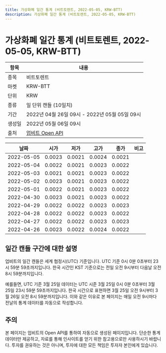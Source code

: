 ```yaml
---
title: 가상화폐 일간 통계 (비트토렌트, 2022-05-05, KRW-BTT)
description: 가상화폐 일간 통계 (비트토렌트, 2022-05-05, KRW-BTT)
---
```



가상화폐 일간 통계 (비트토렌트, 2022-05-05, KRW-BTT)
===

|항목|내용|
|--|--|
|종목|비트토렌트|
|마켓|KRW-BTT|
|단위|KRW|
|종류|일 단위 캔들 (10일치)|
|기간|2022년 04월 26일 09시 - 2022년 05월 05일 09시|
|생성일|2022년 05월 06일 09시|
|출처|[업비트 Open API](https://docs.upbit.com)|


|날짜|시가|저가|고가|종가|비고|
|--|--|--|--|--|--|
|2022-05-05|0.0023|0.0021|0.0024|0.0021|    |
|2022-05-04|0.0022|0.0021|0.0023|0.0022|    |
|2022-05-03|0.0021|0.0021|0.0023|0.0022|    |
|2022-05-02|0.0023|0.0021|0.0023|0.0022|    |
|2022-05-01|0.0022|0.0021|0.0023|0.0022|    |
|2022-04-30|0.0023|0.0021|0.0023|0.0022|    |
|2022-04-29|0.0022|0.0022|0.0023|0.0023|    |
|2022-04-28|0.0022|0.0022|0.0023|0.0022|    |
|2022-04-27|0.0022|0.0022|0.0023|0.0023|    |
|2022-04-26|0.0023|0.0022|0.0024|0.0022|    |


일간 캔들 구간에 대한 설명
---


업비트의 일간 캔들은 세계 협정시(UTC) 기준입니다. 
UTC 기준 0시 0분 0초부터 23시 59분 59초까지입니다. 
한국 시간인 KST 기준으로는 전일 오전 9시부터 다음날 오전 8시 59분까지입니다. 


예를들면, UTC 기준 3월 25일 데이터는 UTC 시준 3월 25일 0시 0분 0초부터 3월 25일 23시 59분 59초까지입니다. 
한국 시간으로 표현하면 3월 25일 오전 9시부터 3월 26일 오전 8시 59분까지입니다. 
이와 같은 이유로 본 페이지는 매일 오전 9시마다 전날의 통계 데이터를 자동으로 작성합니다. 


주의
---


본 페이지는 업비트의 Open API를 통하여 자동으로 생성된 페이지입니다. 
단순한 통계 데이터만 제공하고, 자료를 통해 인사이트를 얻기 위한 참고용으로만 사용하시기 바랍니다. 
투자를 권유하는 것은 아니며, 투자에 대한 모든 책임은 투자자 본인에게 있습니다. 
